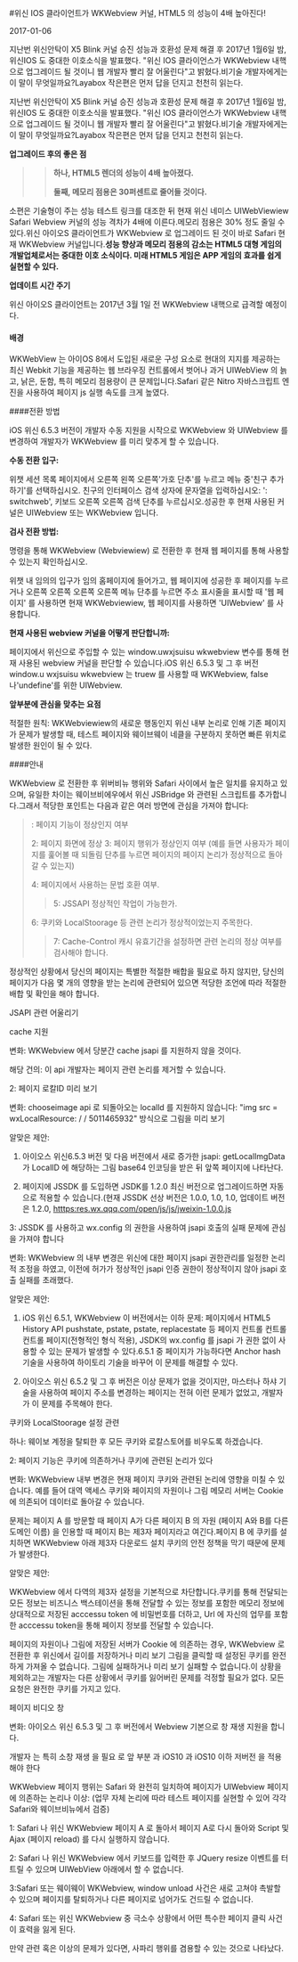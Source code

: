 #위신 IOS 클라이언트가 WKWebview 커널, HTML5 의 성능이 4배 높아진다!

2017-01-06

지난번 위신안탁이 X5 Blink 커널 승진 성능과 호환성 문제 해결 후 2017년 1월6일 밤, 위신IOS 도 중대한 이호소식을 발표했다. "위신 IOS 클라이언스가 WKWebview 내핵으로 업그레이드 될 것이니 웹 개발자 빨리 잘 어울린다"고 밝혔다.비기술 개발자에게는 이 말이 무엇일까요?Layabox 작은편은 먼저 답을 던지고 천천히 읽는다.

지난번 위신안탁이 X5 Blink 커널 승진 성능과 호환성 문제 해결 후 2017년 1월6일 밤, 위신IOS 도 중대한 이호소식을 발표했다. "위신 IOS 클라이언스가 WKWebview 내핵으로 업그레이드 될 것이니 웹 개발자 빨리 잘 어울린다"고 밝혔다.비기술 개발자에게는 이 말이 무엇일까요?Layabox 작은편은 먼저 답을 던지고 천천히 읽는다.

**업그레이드 후의 좋은 점**

>>**하나, HTML5 렌더의 성능이 4배 높아졌다.**
>>
>>**둘째, 메모리 점용은 30퍼센트로 줄어들 것이다.**

소편은 기술형이 주는 성능 테스트 링크를 대조한 뒤 현재 위신 네미스 UIWebViewiew Safari Webview 커널의 성능 격차가 4배에 이른다.메모리 점용은 30% 정도 줄일 수 있다.위신 아이오S 클라이언트가 WKWebview 로 업그레이드 된 것이 바로 Safari 현재 WKWebview 커널입니다.**성능 향상과 메모리 점용의 감소는 HTML5 대형 게임의 개발업체로서는 중대한 이호 소식이다. 미래 HTML5 게임은 APP 게임의 효과를 쉽게 실현할 수 있다.**

**업데이트 시간 주기**

위신 아이오S 클라이언트는 2017년 3월 1일 전 WKWebview 내핵으로 급격할 예정이다.

#### **배경**

WKWebView 는 아이OS 8에서 도입된 새로운 구성 요소로 현대의 지지를 제공하는 최신 Webkit 기능을 제공하는 웹 브라우징 컨트롤에서 벗어나 과거 UIWebView 의 늙고, 낡은, 둔함, 특히 메모리 점용량이 큰 문제입니다.Safari 같은 Nitro 자바스크립트 엔진을 사용하여 페이지 js 실행 속도를 크게 높였다.

####전환 방법

iOS 위신 6.5.3 버전이 개발자 수동 지원을 시작으로 WKWebview 와 UIWebview 를 변경하여 개발자가 WKWebview 를 미리 맞추게 할 수 있습니다.

**수동 전환 입구:**

위챗 세션 목록 페이지에서 오른쪽 왼쪽 오른쪽'가호 단추'를 누르고 메뉴 중'친구 추가하기'를 선택하십시오. 친구의 인터페이스 검색 상자에 문자열을 입력하십시오: ': switchweb', 키보드 오른쪽 오른쪽 검색 단추를 누르십시오.성공한 후 현재 사용된 커널은 UIWebview 또는 WKWebview 입니다.

**검사 전환 방법:**

명령을 통해 WKWebview (Webviewiew) 로 전환한 후 현재 웹 페이지를 통해 사용할 수 있는지 확인하십시오.

위챗 내 임의의 입구가 임의 홈페이지에 들어가고, 웹 페이지에 성공한 후 페이지를 누르거나 오른쪽 오른쪽 오른쪽 오른쪽 메뉴 단추를 누르면 주소 표시줄을 표시할 때 '웹 페이지' 를 사용하면 현재 WKWebviewiew, 웹 페이지를 사용하면 'UIWebview' 를 사용합니다.

**현재 사용된 webview 커널을 어떻게 판단합니까:**

페이지에서 위신으로 주입할 수 있는 window.uwxjsuisu wkwebview 변수를 통해 현재 사용된 webview 커널을 판단할 수 있습니다.iOS 위신 6.5.3 및 그 후 버전 window.u wxjsuisu wkwebview 는 truew 를 사용할 때 WKWebview, false 나'undefine'를 위한 UIWebview.

**앞부분에 관심을 맞추는 요점**

적절한 원칙: WKWebviewiew의 새로운 행동인지 위신 내부 논리로 인해 기존 페이지가 문제가 발생할 때, 테스트 페이지와 웨이브웨이 네클을 구분하지 못하면 빠른 위치로 발생한 원인이 될 수 있다.

####안내

WKWebview 로 전환한 후 위버비뉴 행위와 Safari 사이에서 높은 일치를 유지하고 있으며, 유일한 차이는 웨이브비에우에서 위신 JSBridge 와 관련된 스크립트를 추가합니다.그래서 적당한 포인트는 다음과 같은 여러 방면에 관심을 가져야 합니다:

>: 페이지 기능이 정상인지 여부
>>
> 2: 페이지 화면에 정상 3: 페이지 행위가 정상인지 여부 (예를 들면 사용자가 페이지를 훑어볼 때 되돌림 단추를 누르면 페이지의 페이지 논리가 정상적으로 돌아갈 수 있는지)
>>
> 4: 페이지에서 사용하는 문법 호환 여부.
>>
>> 5: JSSAPI 정상적인 작업이 가능한가.
>>
> 6: 쿠키와 LocalStoorage 등 관련 논리가 정상적이었는지 주목한다.
>>
>> 7: Cache-Control 캐시 유효기간을 설정하면 관련 논리의 정상 여부를 검사해야 합니다.

정상적인 상황에서 당신의 페이지는 특별한 적절한 배합을 필요로 하지 않지만, 당신의 페이지가 다음 몇 개의 영향을 받는 논리에 관련되어 있으면 적당한 조언에 따라 적절한 배합 및 확인을 해야 합니다.

JSAPI 관련 어울리기

cache 지원

변화: WKWebview 에서 당분간 cache jsapi 를 지원하지 않을 것이다.

해당 건의: 이 api 개발자는 페이지 관련 논리를 제거할 수 있습니다.

2: 페이지 로칼ID 미리 보기

변화: chooseimage api 로 되돌아오는 localld 를 지원하지 않습니다: "img src = wxLocalResource: / / 5011465932" 방식으로 그림을 미리 보기

알맞은 제안:

1. 아이오스 위신6.5.3 버전 및 다음 버전에서 새로 증가한 jsapi: getLocalImgData 가 LocalID 에 해당하는 그림 base64 인코딩을 받은 뒤 앞쪽 페이지에 나타난다.

2. 페이지에 JSSDK 를 도입하면 JSDK를 1.2.0 최신 버전으로 업그레이드하면 자동으로 적용할 수 있습니다.(현재 JSSDK 선상 버전은 1.0.0, 1.0, 1.0, 업데이트 버전은 1.2.0, [htttps:res.wx.qqq.com/open/js/js/jweixin-1.0.0.js]()

3: JSSDK 를 사용하고 wx.config 의 권한을 사용하여 jsapi 호출의 실패 문제에 관심을 가져야 합니다

변화: WKWebview 의 내부 변경은 위신에 대한 페이지 jsapi 권한관리를 일정한 논리적 조정을 하였고, 이전에 허가가 정상적인 jsapi 인증 권한이 정상적이지 않아 jsapi 호출 실패를 초래했다.

알맞은 제안:

1. iOS 위신 6.5.1, WKWebview 이 버전에서는 이하 문제: 페이지에서 HTML5 History API pushstate, pstate, pstate, replacestate 등 페이지 컨트롤 컨트롤 컨트롤 페이지(전형적인 형식 적용), JSDK의 wx.config 를 jsapi 가 권한 없이 사용할 수 있는 문제가 발생할 수 있다.6.5.1 중 페이지가 가능하다면 Anchor hash 기술을 사용하여 하이토리 기술을 바꾸어 이 문제를 해결할 수 있다.

2. 아이오스 위신 6.5.2 및 그 후 버전은 이상 문제가 없을 것이지만, 마스터나 하샤 기술을 사용하여 페이지 주소를 변경하는 페이지는 전혀 이런 문제가 없었고, 개발자가 이 문제를 주목해야 한다.

쿠키와 LocalStoorage 설정 관련

하나: 웨이보 계정을 탈퇴한 후 모든 쿠키와 로칼스토어를 비우도록 하겠습니다.

2: 페이지 기능은 쿠키에 의존하거나 쿠키에 관련된 논리가 있다

변화: WKWebview 내부 변경은 현재 페이지 쿠키와 관련된 논리에 영향을 미칠 수 있습니다. 예를 들어 대역 액세스 쿠키와 페이지의 자원이나 그림 메모리 서버는 Cookie 에 의존되어 데이터로 돌아갈 수 있습니다.

문제는 페이지 A 를 방문할 때 페이지 A가 다른 페이지 B 의 자원 (페이지 A와 B를 다른 도메인 이름) 을 인용할 때 페이지 B는 제3자 페이지라고 여긴다.페이지 B 에 쿠키를 설치하면 WKWebview 아래 제3자 다운로드 설치 쿠키의 안전 정책을 막기 때문에 문제가 발생한다.

알맞은 제안:

WKWebview 에서 다역의 제3자 설정을 기본적으로 차단합니다.쿠키를 통해 전달되는 모든 정보는 비즈니스 백스테이션을 통해 전달할 수 있는 정보를 포함한 메모리 정보에 상대적으로 저장된 acccessu token 에 비밀번호를 더하고, Url 에 자신의 업무를 포함한 acccessu token을 통해 페이지 정보를 전달할 수 있습니다.

페이지의 자원이나 그림에 저장된 서버가 Cookie 에 의존하는 경우, WKWebview 로 전환한 후 위신에서 길이를 저장하거나 미리 보기 그림을 클릭할 때 설정된 쿠키를 완전하게 가져올 수 없습니다. 그림에 실패하거나 미리 보기 실패할 수 없습니다.이 상황을 제외하고는 개발자는 다른 상황에서 쿠키를 잃어버린 문제를 걱정할 필요가 없다. 모든 요청은 완전한 쿠키를 가지고 있다.

페이지 비디오 창

변화: 아이오스 위신 6.5.3 및 그 후 버전에서 Webview 기본으로 창 재생 지원을 합니다.

개발자 는 특히 소창 재생 을 필요 로 앞 부분 과 iOS10 과 iOS10 이하 저버전 을 적용 해야 한다



WKWebview 페이지 행위는 Safari 와 완전히 일치하여 페이지가 UIWebview 페이지에 의존하는 논리나 이상: (업무 자체 논리에 따라 테스트 페이지를 실현할 수 있어 각각 Safari와 웨이브비뉴에서 검증)

1: Safari 나 위신 WKWebview 페이지 A 로 돌아서 페이지 A로 다시 돌아와 Script 및 Ajax (페이지 reload) 를 다시 실행하지 않습니다.

2: Safari 나 위신 WKWebview 에서 키보드를 입력한 후 JQuery resize 이벤트를 터트릴 수 있으며 UIWebView 아래에서 할 수 없습니다.

3:Safari 또는 웨이웨이 WKWebview, window unload 사건은 새로 고쳐야 촉발할 수 있으며 페이지를 탈퇴하거나 다른 페이지로 넘어가도 건드릴 수 없습니다.

4: Safari 또는 위신 WKWebview 중 극소수 상황에서 어떤 특수한 페이지 클릭 사건이 효력을 잃게 된다.

만약 관련 혹은 이상의 문제가 있다면, 사파리 행위를 겸용할 수 있는 것으로 나타났다.